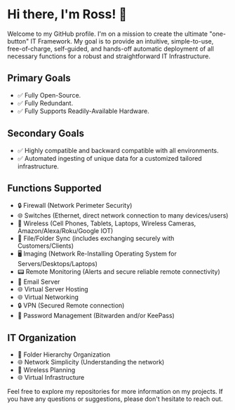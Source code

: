 # Hi there, I'm Ross! 👋

Welcome to my GitHub profile. I'm on a mission to create the ultimate "one-button" IT Framework. My goal is to provide an intuitive, simple-to-use, free-of-charge, self-guided, and hands-off automatic deployment of all necessary functions for a robust and straightforward IT Infrastructure.

## Primary Goals

- ✅ Fully Open-Source.
- ✅ Fully Redundant.
- ✅ Fully Supports Readily-Available Hardware.

## Secondary Goals

- ✅ Highly compatible and backward compatible with all environments.
- ✅ Automated ingesting of unique data for a customized tailored infrastructure.

## Functions Supported

- 🔒 Firewall (Network Perimeter Security)
- 🌐 Switches (Ethernet, direct network connection to many devices/users)
- 📡 Wireless (Cell Phones, Tablets, Laptops, Wireless Cameras, Amazon/Alexa/Roku/Google IOT)
- 📂 File/Folder Sync (includes exchanging securely with Customers/Clients)
- 🖥️ Imaging (Network Re-Installing Operating System for Servers/Desktops/Laptops)
- 📟 Remote Monitoring (Alerts and secure reliable remote connectivity)
- 📧 Email Server
- 🌐 Virtual Server Hosting
- 🌐 Virtual Networking
- 🔒 VPN (Secured Remote connection)
- 🔐 Password Management (Bitwarden and/or KeePass)
  
## IT Organization

- 📁 Folder Hierarchy Organization
- 🌐 Network Simplicity (Understanding the network)
- 📡 Wireless Planning
- 🌐 Virtual Infrastructure

Feel free to explore my repositories for more information on my projects. If you have any questions or suggestions, please don't hesitate to reach out.
